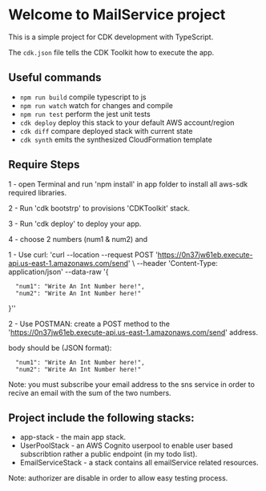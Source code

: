 # Welcome to MailService project

This is a simple project for CDK development with TypeScript.

The `cdk.json` file tells the CDK Toolkit how to execute the app.

## Useful commands

* `npm run build`   compile typescript to js
* `npm run watch`   watch for changes and compile
* `npm run test`    perform the jest unit tests
* `cdk deploy`      deploy this stack to your default AWS account/region
* `cdk diff`        compare deployed stack with current state
* `cdk synth`       emits the synthesized CloudFormation template

## Require Steps
  
1 - open Terminal and run 'npm install' in app folder to install all aws-sdk required libraries.  

2 - Run  'cdk bootstrp' to provisions 'CDKToolkit' stack.

3 - Run  'cdk deploy' to deploy your app.


4 - choose 2 numbers (num1 & num2) and

1 - Use curl:
  'curl --location --request POST 'https://0n37jw61eb.execute-api.us-east-1.amazonaws.com/send' \ --header 'Content-Type: application/json' \--data-raw '{

      "num1": "Write An Int Number here!",
      "num2": "Write An Int Number here!"

  }''

2 - Use POSTMAN:
   create a POST method to the 'https://0n37jw61eb.execute-api.us-east-1.amazonaws.com/send' address.
   
   body should be (JSON format):
   
      "num1": "Write An Int Number here!",
      "num2": "Write An Int Number here!"

Note: you must subscribe your email address to the sns service in order to recive an email with the sum of the two numbers.

## Project include the following stacks:

* app-stack - the main app stack.
* UserPoolStack - an AWS Cognito userpool to enable user based subscribtion rather a public endpoint (in my todo list).
* EmailServiceStack - a stack contains all emailService related resources. 

Note: authorizer are disable in order to allow easy testing process. 
